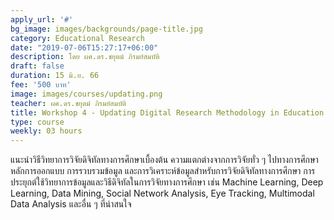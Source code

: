 ```yaml
---
apply_url: '#'
bg_image: images/backgrounds/page-title.jpg
category: Educational Research
date: "2019-07-06T15:27:17+06:00"
description: โดย ผศ.ดร.ชยุตม์ ภิรมย์สมบัติ
draft: false
duration: 15 มิ.ย. 66
fee: '500 บาท'
image: images/courses/updating.png
teacher: ผศ.ดร.ชยุตม์ ภิรมย์สมบัติ
title: Workshop 4 - Updating Digital Research Methodology in Education
type: course
weekly: 03 hours
---
```




แนะนำวิธีวิทยาการวิจัยดิจิทัลทางการศึกษาเบื้องต้น ความแตกต่างจากการวิจัยทั่ว ๆ ไปทางการศึกษา หลักการออกแบบ การรวบรวมข้อมูล และการวิเคราะห์ข้อมูลสำหรับการวิจัยดิจิทัลทางการศึกษา การประยุกต์ใช้วิทยาการข้อมูลและวิธีดิจิทัลในการวิจัยทางการศึกษา เช่น Machine Learning, Deep Learning, Data Mining, Social Network Analysis, Eye Tracking, Multimodal Data Analysis และอื่น ๆ ที่น่าสนใจ



